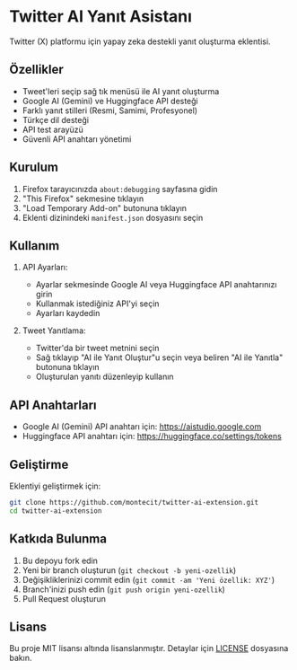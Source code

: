 # Twitter AI Yanıt Asistanı

Twitter (X) platformu için yapay zeka destekli yanıt oluşturma eklentisi.

## Özellikler

- Tweet'leri seçip sağ tık menüsü ile AI yanıt oluşturma
- Google AI (Gemini) ve Huggingface API desteği
- Farklı yanıt stilleri (Resmi, Samimi, Profesyonel)
- Türkçe dil desteği
- API test arayüzü
- Güvenli API anahtarı yönetimi

## Kurulum

1. Firefox tarayıcınızda `about:debugging` sayfasına gidin
2. "This Firefox" sekmesine tıklayın
3. "Load Temporary Add-on" butonuna tıklayın
4. Eklenti dizinindeki `manifest.json` dosyasını seçin

## Kullanım

1. API Ayarları:
   - Ayarlar sekmesinde Google AI veya Huggingface API anahtarınızı girin
   - Kullanmak istediğiniz API'yi seçin
   - Ayarları kaydedin

2. Tweet Yanıtlama:
   - Twitter'da bir tweet metnini seçin
   - Sağ tıklayıp "AI ile Yanıt Oluştur"u seçin veya beliren "AI ile Yanıtla" butonuna tıklayın
   - Oluşturulan yanıtı düzenleyip kullanın

## API Anahtarları

- Google AI (Gemini) API anahtarı için: https://aistudio.google.com
- Huggingface API anahtarı için: https://huggingface.co/settings/tokens

## Geliştirme

Eklentiyi geliştirmek için:

```bash
git clone https://github.com/montecit/twitter-ai-extension.git
cd twitter-ai-extension
```

## Katkıda Bulunma

1. Bu depoyu fork edin
2. Yeni bir branch oluşturun (`git checkout -b yeni-ozellik`)
3. Değişikliklerinizi commit edin (`git commit -am 'Yeni özellik: XYZ'`)
4. Branch'inizi push edin (`git push origin yeni-ozellik`)
5. Pull Request oluşturun

## Lisans

Bu proje MIT lisansı altında lisanslanmıştır. Detaylar için [LICENSE](LICENSE) dosyasına bakın. 
